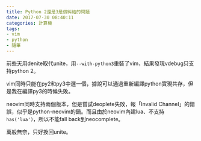 ```yaml
---
title: Python 2還是3是個糾結的問題
date: 2017-07-30 08:40:11
categories: 計算機
tags:
- vim
- python
- 隨筆
---
```


前些天用denite取代unite，用`--with-python3`重裝了vim，結果發現vdebug只支持python 2。

vim同時只能在py2和py3中選一個，據說可以通過重新編譯python實現共存，但是我在編譯py3的時候失敗。

neovim同時支持兩個版本，但是嘗試deoplete失敗，報「Invalid Channel」的錯誤，似乎是python-neovim的鍋。而且由於neovim內建lua、不支持`has('lua')`，所以不能fall back到neocomplete。

萬般無奈，只好換回unite。


